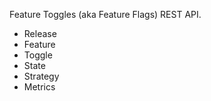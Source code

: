Feature Toggles (aka Feature Flags) REST API.
- Release
- Feature
- Toggle
- State
- Strategy
- Metrics